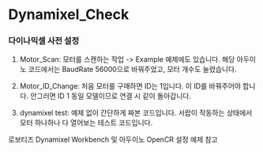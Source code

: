 # Dynamixel_Check


### 다이나믹셀 사전 설정

1. Motor_Scan: 모터를 스캔하는 작업 -> Example 예제에도 있습니다. 해당 아두이노 코드에서는 BaudRate 56000으로 바꿔주었고, 모터 개수도 늘렸습니다. 

2. Motor_ID_Change: 처음 모터를 구매하면 ID는 1입니다. 이 ID를 바꿔주어야 합니다. 안그러면 ID 1 동일 모델이므로 연결 시 같이 돌아갑니다. 

3. dynamixel test: 예제 없이 간단하게 짜본 코드입니다. 서랍이 작동하는 상태에서 모터 하나하나 다 열어보는 테스트 코드입니다.



로보티즈 Dynamixel Workbench 및 아두이노 OpenCR 설정 예제 참고
